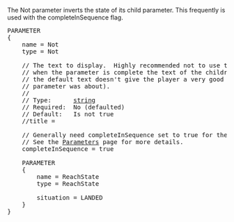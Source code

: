 The Not parameter inverts the state of its child parameter.  This frequently is used with the completeInSequence flag.

<pre>
PARAMETER
{
    name = Not
    type = Not

    // The text to display.  Highly recommended not to use the default text, as
    // when the parameter is complete the text of the children disappears (and
    // the default text doesn't give the player a very good idea what the
    // parameter was about).
    //
    // Type:      <a href="String-Type">string</a>
    // Required:  No (defaulted)
    // Default:   Is not true
    //title =

    // Generally need completeInSequence set to true for the Not parameter.
    // See the <a href=Parameters>Parameters</a> page for more details.
    completeInSequence = true

    PARAMETER
    {
        name = ReachState
        type = ReachState

        situation = LANDED
    }
}
</pre>
